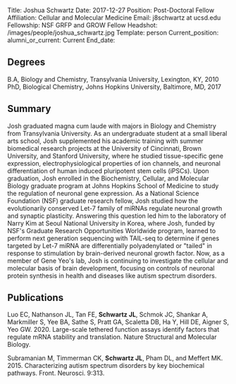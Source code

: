 Title: Joshua Schwartz
Date: 2017-12-27
Position: Post-Doctoral Fellow
Affiliation: Cellular and Molecular Medicine
Email: j8schwartz at ucsd.edu
Fellowship: NSF GRFP and GROW Fellow 
Headshot: /images/people/joshua_schwartz.jpg
Template: person
Current_position: 
alumni_or_current: Current
End_date: 

## Degrees

B.A, Biology and Chemistry, Transylvania University, Lexington, KY, 2010<br>
PhD, Biological Chemistry, Johns Hopkins University, Baltimore, MD, 2017<br>

## Summary

Josh graduated magna cum laude with majors in Biology and Chemistry from Transylvania University. As an undergraduate student at a small liberal arts school, Josh supplemented his academic training with summer biomedical research projects at the University of Cincinnati, Brown University, and Stanford University, where he studied tissue-specific gene expression, electrophysiological properties of ion channels, and neuronal differentiation of human induced pluripotent stem cells (iPSCs). Upon graduation, Josh enrolled in the Biochemistry, Cellular, and Molecular Biology graduate program at Johns Hopkins School of Medicine to study the regulation of neuronal gene expression. As a National Science Foundation (NSF) graduate research fellow, Josh studied how the evolutionarily conserved Let-7 family of miRNAs regulate neuronal growth and synaptic plasticity. Answering this question led him to the laboratory of Narry Kim at Seoul National University in Korea, where Josh, funded by NSF's Graduate Research Opportunities Worldwide program, learned to perform next generation sequencing with TAIL-seq to determine if genes targeted by Let-7 miRNA are differentially polyadenylated or "tailed" in response to stimulation by brain-derived neuronal growth factor. Now, as a member of Gene Yeo's lab, Josh is continuing to investigate the cellular and molecular basis of brain development, focusing on controls of neuronal protein synthesis in health and diseases like autism spectrum disorders.


## Publications
Luo EC, Nathanson JL, Tan FE, **Schwartz JL**, Schmok JC, Shankar A, Markmiller S, Yee BA, Sathe S, Pratt GA, Scaletta DB, Ha Y, Hill DE, Aigner S, Yeo GW. 2020. Large-scale tethered function assays identify factors that regulate mRNA stability and translation.  Nature Structural and Molecular Biology.

Subramanian M, Timmerman CK, **Schwartz JL**, Pham DL, and Meffert MK. 2015. Characterizing autism spectrum disorders by key biochemical pathways. Front. Neurosci. 9:313.
